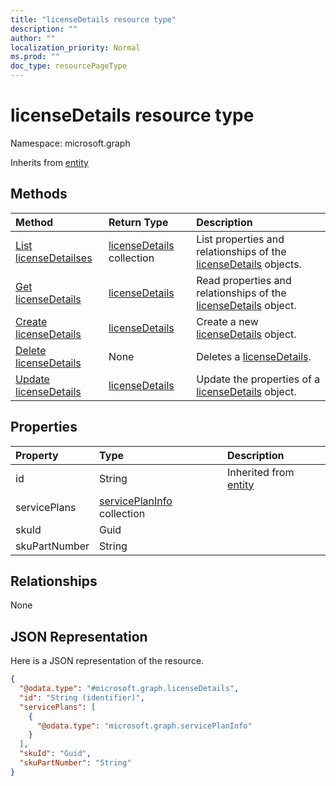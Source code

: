 ```yaml
---
title: "licenseDetails resource type"
description: ""
author: ""
localization_priority: Normal
ms.prod: ""
doc_type: resourcePageType
---
```


# licenseDetails resource type


Namespace: microsoft.graph




Inherits from [entity](../resources/entity.md)

## Methods
|Method|Return Type|Description|
|:---|:---|:---|
|[List licenseDetailses](../api/licensedetails-list.md)|[licenseDetails](../resources/licensedetails.md) collection|List properties and relationships of the [licenseDetails](../resources/licensedetails.md) objects.|
|[Get licenseDetails](../api/licensedetails-get.md)|[licenseDetails](../resources/licensedetails.md)|Read properties and relationships of the [licenseDetails](../resources/licensedetails.md) object.|
|[Create licenseDetails](../api/licensedetails-create.md)|[licenseDetails](../resources/licensedetails.md)|Create a new [licenseDetails](../resources/licensedetails.md) object.|
|[Delete licenseDetails](../api/licensedetails-delete.md)|None|Deletes a [licenseDetails](../resources/licensedetails.md).|
|[Update licenseDetails](../api/licensedetails-update.md)|[licenseDetails](../resources/licensedetails.md)|Update the properties of a [licenseDetails](../resources/licensedetails.md) object.|

## Properties
|Property|Type|Description|
|:---|:---|:---|
|id|String| Inherited from [entity](../resources/entity.md)|
|servicePlans|[servicePlanInfo](../resources/serviceplaninfo.md) collection||
|skuId|Guid||
|skuPartNumber|String||

## Relationships
None

## JSON Representation
Here is a JSON representation of the resource.
<!-- {
  "blockType": "resource",
  "keyProperty": "id",
  "@odata.type": "microsoft.graph.licenseDetails",
  "baseType": "microsoft.graph.entity",
  "openType": false
}
-->
``` json
{
  "@odata.type": "#microsoft.graph.licenseDetails",
  "id": "String (identifier)",
  "servicePlans": [
    {
      "@odata.type": "microsoft.graph.servicePlanInfo"
    }
  ],
  "skuId": "Guid",
  "skuPartNumber": "String"
}
```

